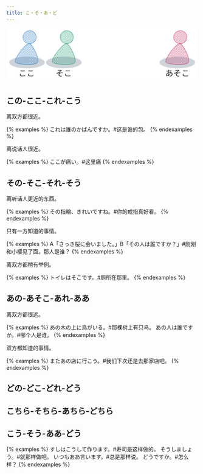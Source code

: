 ```yaml
---
title: こ・そ・あ・ど
---
```


![ko-so-a-do](/imgs/grammar-list-ko-so-a-do.svg)

## この-ここ-これ-こう

离双方都很近。

{% examples %}
これは誰のかばんですか。#这是谁的包。
{% endexamples %}

离说话人很近。

{% examples %}
ここが痛い。#这里痛
{% endexamples %}

## その-そこ-それ-そう

离听话人更近的东西。

{% examples %}
その指輪、きれいですね。#你的戒指真好看。
{% endexamples %}

只有一方知道的事情。

{% examples %}
A「さっき桜に会いました。」B「その人は誰ですか？」#刚刚和小樱见了面。那人是谁？
{% endexamples %}

离双方都稍有举例。

{% examples %}
トイレはそこです。#厕所在那里。
{% endexamples %}

## あの-あそこ-あれ-ああ

离双方都很远。

{% examples %}
あの木の上に鳥がいる。#那棵树上有只鸟。
あの人は誰ですか。#哪个人是谁。
{% endexamples %}

双方都知道的事情。

{% examples %}
またあの店に行こう。#我们下次还是去那家店吧。
{% endexamples %}

## どの-どこ-どれ-どう

## こちら-そちら-あちら-どちら

## こう-そう-ああ-どう

{% examples %}
すしはこうして作ります。#寿司是这样做的。
そうしましょう。#就那样做吧。
いつもああ言います。#总是那样说。
どうですか。#怎么样？
{% endexamples %}
